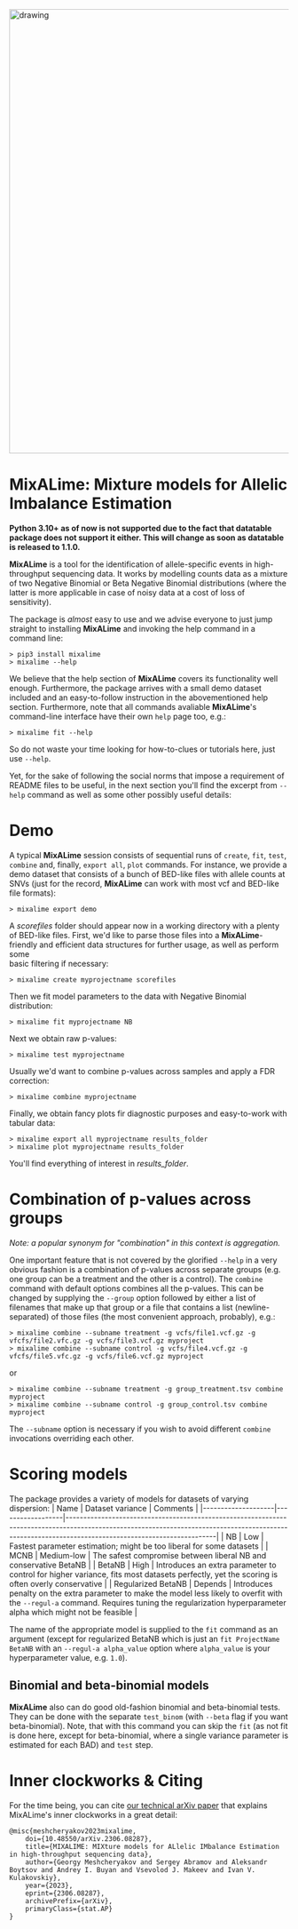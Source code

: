 <img src="http://data.georgy.top/media/MixALime_logo.png" alt="drawing" width="800"/>

# MixALime: Mixture models for Allelic Imbalance Estimation

**Python 3.10+ as of now is not supported due to the fact that datatable package does not support it either. This will change as soon as datatable is released to 1.1.0.**

**MixALime** is a tool for the identification of allele-specific events in high-throughput sequencing data. It works by modelling counts data as a mixture of two Negative Binomial or Beta Negative Binomial distributions (where the latter is more applicable in case of noisy data at a cost of loss of sensitivity).

The package is *almost* easy to use and we advise everyone to just jump straight to installing **MixALime** and invoking the help command in a command line:

```
> pip3 install mixalime
> mixalime --help
```

We believe that the help section of **MixALime** covers its functionality well enough. Furthermore, the package arrives with a small demo dataset included and an easy-to-follow instruction in the abovementioned help section. Furthermore, note that all commands avaliable **MixALime**'s command-line interface have their own `help` page too, e.g.:
```
> mixalime fit --help
```

So do not waste your time looking for how-to-clues or tutorials here, just use `--help`. 

Yet, for the sake of following the social norms that impose a requirement of README files to be useful, in the next section you'll find the excerpt from `--help` command as well as some other possibly useful details:

# Demo
A typical **MixALime** session consists of sequential runs of `create`, `fit`, `test`, `combine` and, finally, `export all`, `plot` commands. For instance, we provide a demo dataset that consists of a bunch of BED-like files with allele counts at SNVs (just for the record, **MixALime** can work with most vcf and  BED-like file formats):
```
> mixalime export demo
```
A *scorefiles* folder should appear now in a working directory with a plenty of BED-like files.
First, we'd like to parse those files into a **MixALime**-friendly and efficient data structures for further usage, as well as perform some \
basic filtering if necessary:
```
> mixalime create myprojectname scorefiles
```
Then we fit model parameters to the data with Negative Binomial distribution:
```
> mixalime fit myprojectname NB
```
Next we obtain raw p-values:
```
> mixalime test myprojectname
```
Usually we'd want to combine p-values across samples and apply a FDR correction:
```
> mixalime combine myprojectname
```
Finally, we obtain fancy plots fir diagnostic purposes and easy-to-work with tabular data:
```
> mixalime export all myprojectname results_folder
> mixalime plot myprojectname results_folder
```
You'll find everything of interest in *results_folder*.



# Combination of p-values across groups

*Note: a popular synonym for "combination" in this context is _aggregation_.*

One important feature that is not covered by the glorified `--help` in a very obvious fashion is a combination of p-values across separate groups (e.g. one group can be a treatment and the other is a control). The `combine` command with default options combines all the p-values. This can be changed by supplying the `--group` option followed by either a list of filenames that make up that group or a file that contains a list (newline-separated) of those files (the most convenient approach, probably), e.g.:
```
> mixalime combine --subname treatment -g vcfs/file1.vcf.gz -g vfcfs/file2.vfc.gz -g vcfs/file3.vcf.gz myproject
> mixalime combine --subname control -g vcfs/file4.vcf.gz -g vfcfs/file5.vfc.gz -g vcfs/file6.vcf.gz myproject
```
or
```
> mixalime combine --subname treatment -g group_treatment.tsv combine myproject
> mixalime combine --subname control -g group_control.tsv combine myproject
```
The `--subname` option is necessary if you wish to avoid different `combine` invocations overriding each other.

# Scoring models
The package provides a variety of models for datasets of varying dispersion:
| Name               | Dataset variance | Comments                                                                                                                                                                                             |
|--------------------|------------------|------------------------------------------------------------------------------------------------------------------------------------------------------------------------------------------------------|
| NB                 | Low              | Fastest parameter estimation; might be too liberal for some datasets                                                                                                                                 |
| MCNB               | Medium-low       | The safest compromise between liberal NB and conservative BetaNB                                                                                                                                     |
| BetaNB             | High             | Introduces an extra parameter to control for higher variance, fits most datasets perfectly, yet the scoring is often overly conservative                                                             |
| Regularized BetaNB | Depends          | Introduces penalty on the extra parameter to make the model less likely to overfit with the `--regul-a` command. Requires tuning the regularization hyperparameter alpha which might not be feasible |

The name of the appropriate model is supplied to the `fit` command as an argument (except for regularized BetaNB which is just an `fit ProjectName BetaNB` with an `--regul-a alpha_value` option where `alpha_value` is your hyperparameter value, e.g. `1.0`).
## Binomial and beta-binomial models
**MixALime** also can do good old-fashion binomial and beta-binomial tests. They can be done with the separate `test_binom` (with `--beta` flag if you want beta-binomial). Note, that with this command you can skip the `fit` (as not fit is done here, except for beta-binomial, where a single variance parameter is estimated for each BAD) and `test` step.

# Inner clockworks & Citing
For the time being, you can cite [our technical arXiv paper](https://doi.org/10.48550/arXiv.2306.08287) that explains MixALime's inner clockworks in a great detail:

```
@misc{meshcheryakov2023mixalime,
    doi={10.48550/arXiv.2306.08287},
    title={MIXALIME: MIXture models for ALlelic IMbalance Estimation in high-throughput sequencing data},
    author={Georgy Meshcheryakov and Sergey Abramov and Aleksandr Boytsov and Andrey I. Buyan and Vsevolod J. Makeev and Ivan V. Kulakovskiy},
    year={2023},
    eprint={2306.08287},
    archivePrefix={arXiv},
    primaryClass={stat.AP}
}
```
